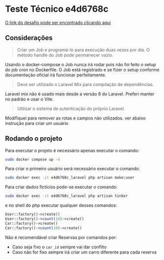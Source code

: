 # Teste Técnico e4d6768c

[O link do desafio pode ser encontrado clicando aqui](https://github.com/eduardopilati/tt-b86d067b/blob/main/README.md)

## Considerações

> Criar um Job e programá-lo para execução duas vezes por dia. O método handle do Job pode permanecer vazio.

Usando o docker-compose o Job nunca irá rodar pois não foi feito o setup do job cron no Dockerfile. O Job está registrado e se fizer o setup conforme documentação oficial irá funcionar perfeitamente.

> Deve ser utilizado o Laravel Mix para compilação de dependências.

Laravel mix não é usado mais desde a versão 8 do Laravel. Preferi manter no padrão e usar o Vite.

> Utilizar o sistema de autenticação do próprio Laravel.

Modifiquei para remover as rotas e campos não utilizados. ver abaixo instrução para criar um usuário

## Rodando o projeto

Para executar o projeto é necessário apenas executar o comando:

```bash
sudo docker compose up -d
```

Para criar o primeiro usuário será necessário executar o comando:

```bash
sudo docker exec -it e4d6768c_laravel php artisan make:user
```

Para criar dados fictícios pode-se executar o comando:

```bash
sudo docker exec -it e4d6768c_laravel php artisan tinker
```

e no shell do php executar qualquer desses comandos:

```php
User::factory()->create()
User::factory()->count(10)->create()
Car::factory()->create()
Car::factory()->count(10)->create()
```

Não é recomendável criar Reservas por comandos por:
- Caso seja fixo o `car_id` sempre vai dar conflito
- Caso não for fixo sempre irá criar um carro diferente para cada reserva
